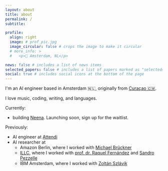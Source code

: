 ```yaml
---
layout: about
title: about
permalink: /
subtitle:

profile:
  align: right
  image: # prof_pic.jpg
  image_circular: false # crops the image to make it circular
  # more_info: >
  #   <p>📍 Amsterdam, NL</p>

news: false # includes a list of news items
selected_papers: false # includes a list of papers marked as "selected={true}"
social: true # includes social icons at the bottom of the page
---
```


I'm an AI engineer based in Amsterdam 🇳🇱, originally from [Curaçao 🇨🇼](https://en.wikipedia.org/wiki/Cura%C3%A7ao).

I love music, coding, writing, and languages.

Currently:

- building [Neena](https://neena.io/). Launching soon, sign up for the waitlist.

Previously:

- AI engineer at [Attendi](https://attendi.nl/en/attendi-english/)
- AI researcher at
  - Amazon Berlin, where I worked with [Michael Brückner](https://scholar.google.de/citations?user=5ZyZ9JwAAAAJ&hl=de)
  - [ILLC](https://www.illc.uva.nl/), where I worked with [prof. dr. Raquel Fernández](https://staff.fnwi.uva.nl/r.fernandezrovira/) and [Sandro Pezzelle](https://sandropezzelle.github.io/)
  - IBM Amsterdam, where I worked with [Zoltán Szlávik](https://scholar.google.com/citations?user=CmAqTJ4AAAAJ&hl=en)
